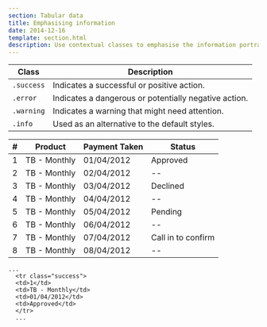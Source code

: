 ```yaml
---
section: Tabular data
title: Emphasising information
date: 2014-12-16
template: section.html
description: Use contextual classes to emphasise the information portrayed within table rows or cells.
---
```

<section id="tables-emphasis">
  <table>
    <colgroup>
      <col class="span1">
      <col class="span7">
    </colgroup>
    <thead>
      <tr>
        <th>Class</th>
        <th>Description</th>
      </tr>
    </thead>
    <tbody>
      <tr>
        <td>
          <code>.success</code>
        </td>
        <td>Indicates a successful or positive action.</td>
      </tr>
      <tr>
        <td>
          <code>.error</code>
        </td>
        <td>Indicates a dangerous or potentially negative action.</td>
      </tr>
      <tr>
        <td>
          <code>.warning</code>
        </td>
        <td>Indicates a warning that might need attention.</td>
      </tr>
      <tr>
        <td>
          <code>.info</code>
        </td>
        <td>Used as an alternative to the default styles.</td>
      </tr>
    </tbody>
  </table>
  <div class="guide-example example-processed">
    <table class="table">
      <thead>
        <tr>
          <th>#</th>
          <th>Product</th>
          <th>Payment Taken</th>
          <th>Status</th>
        </tr>
      </thead>
      <tbody>
        <tr class="success">
          <td>1</td>
          <td>TB - Monthly</td>
          <td>01/04/2012</td>
          <td>Approved</td>
        </tr>
        <tr>
          <td>2</td>
          <td>TB - Monthly</td>
          <td>02/04/2012</td>
          <td>--</td>
        </tr>
        <tr class="error">
          <td>3</td>
          <td>TB - Monthly</td>
          <td>03/04/2012</td>
          <td>Declined</td>
        </tr>
        <tr>
          <td>4</td>
          <td>TB - Monthly</td>
          <td>04/04/2012</td>
          <td>--</td>
        </tr>
        <tr class="warning">
          <td>5</td>
          <td>TB - Monthly</td>
          <td>05/04/2012</td>
          <td>Pending</td>
        </tr>
        <tr>
          <td>6</td>
          <td>TB - Monthly</td>
          <td>06/04/2012</td>
          <td>--</td>
        </tr>
        <tr class="info">
          <td>7</td>
          <td>TB - Monthly</td>
          <td>07/04/2012</td>
          <td>Call in to confirm</td>
        </tr>
        <tr>
          <td>8</td>
          <td>TB - Monthly</td>
          <td>08/04/2012</td>
          <td>--</td>
        </tr>
      </tbody>
    </table>
  </div>
<pre class="prettyprint linenums"><code>...
  &lt;tr class="success"&gt;
  &lt;td&gt;1&lt;/td&gt;
  &lt;td&gt;TB - Monthly&lt;/td&gt;
  &lt;td&gt;01/04/2012&lt;/td&gt;
  &lt;td&gt;Approved&lt;/td&gt;
  &lt;/tr&gt;
  ...</code></pre>
</section>
